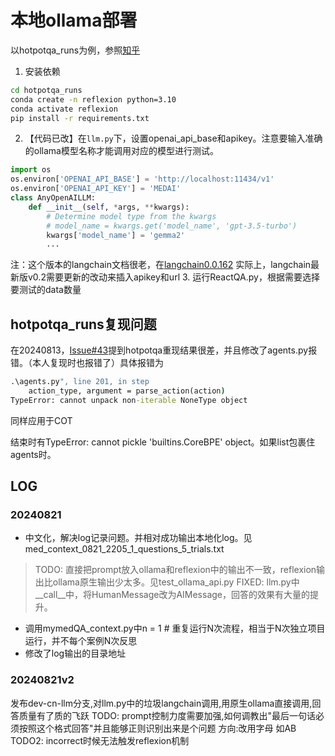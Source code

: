 # 本地ollama部署
以hotpotqa_runs为例，参照[知乎](https://zhuanlan.zhihu.com/p/700011008)

1. 安装依赖
```cmd
cd hotpotqa_runs
conda create -n reflexion python=3.10
conda activate reflexion
pip install -r requirements.txt
```
2. 【代码已改】在`llm.py`下，设置openai_api_base和apikey。注意要输入准确的ollama模型名称才能调用对应的模型进行测试。
```python
import os
os.environ['OPENAI_API_BASE'] = 'http://localhost:11434/v1'
os.environ['OPENAI_API_KEY'] = 'MEDAI'
class AnyOpenAILLM:
    def __init__(self, *args, **kwargs):
        # Determine model type from the kwargs
        # model_name = kwargs.get('model_name', 'gpt-3.5-turbo') 
        kwargs['model_name'] = 'gemma2'
        ...
```
注：这个版本的langchain文档很老，在[langchain0.0.162](https://langchain-fanyi.readthedocs.io/en/latest/modules/models/chat/integrations/openai.html)
实际上，langchain最新版v0.2需要更新的改动来插入apikey和url
3. 运行ReactQA.py，根据需要选择要测试的data数量

## hotpotqa_runs复现问题
在20240813，[Issue#43](https://github.com/noahshinn/reflexion/issues/43)提到hotpotqa重现结果很差，并且修改了agents.py报错。（本人复现时也报错了）具体报错为
```cmd
.\agents.py", line 201, in step
    action_type, argument = parse_action(action)
TypeError: cannot unpack non-iterable NoneType object
```
同样应用于COT

结束时有TypeError: cannot pickle 'builtins.CoreBPE' object。如果list包裹住agents时。

## LOG
### 20240821
- 中文化，解决log记录问题。并相对成功输出本地化log。见med_context_0821_2205_1_questions_5_trials.txt

> TODO: 直接把prompt放入ollama和reflexion中的输出不一致，reflexion输出比ollama原生输出少太多。见test_ollama_api.py
FIXED: llm.py中__call__中，将HumanMessage改为AIMessage，回答的效果有大量的提升。

- 调用mymedQA_context.py中n = 1 # 重复运行N次流程，相当于N次独立项目运行，并不每个案例N次反思
- 修改了log输出的目录地址

### 20240821v2
发布dev-cn-llm分支,对llm.py中的垃圾langchain调用,用原生ollama直接调用,回答质量有了质的飞跃
TODO: prompt控制力度需要加强,如何调教出"最后一句话必须按照这个格式回答"并且能够正则识别出来是个问题
方向:改用字母 如AB
TODO2: incorrect时候无法触发reflexion机制